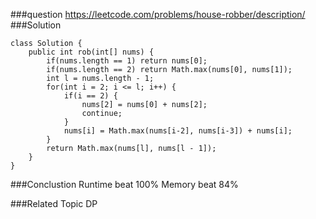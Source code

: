 ###question
https://leetcode.com/problems/house-robber/description/
###Solution
```
class Solution {
    public int rob(int[] nums) {
        if(nums.length == 1) return nums[0];
        if(nums.length == 2) return Math.max(nums[0], nums[1]);
        int l = nums.length - 1;
        for(int i = 2; i <= l; i++) {
            if(i == 2) {
                nums[2] = nums[0] + nums[2];
                continue;
            }
            nums[i] = Math.max(nums[i-2], nums[i-3]) + nums[i];
        }
        return Math.max(nums[l], nums[l - 1]);
    }
}
```


###Conclustion
Runtime beat 100%
Memory beat 84%

###Related Topic
DP